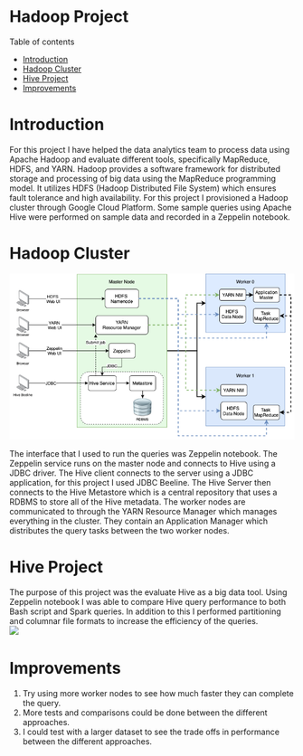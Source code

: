 # Hadoop Project 

Table of contents
* [Introduction](#Introduction)
* [Hadoop Cluster](#HadoopCluster)
* [Hive Project](#HiveProject)
* [Improvements](#Improvements)

# Introduction
For this project I have helped the data analytics team to process data using Apache Hadoop and evaluate different tools, specifically MapReduce, 
HDFS, and YARN. Hadoop provides a software framework for distributed storage and processing of big data using the MapReduce programming model. 
It utilizes HDFS (Hadoop Distributed File System) which ensures fault tolerance and high availability. For this project I provisioned a 
Hadoop cluster through Google Cloud Platform. Some sample queries using Apache Hive were performed on sample data and recorded in a 
Zeppelin notebook. 

# Hadoop Cluster
![](assets/clusterDiagram.png)

The interface that I used to run the queries was Zeppelin notebook. The Zeppelin service runs on the master node and connects to Hive 
using a JDBC driver. The Hive client connects to the server using a JDBC application, for this project I used JDBC Beeline. The Hive Server 
then connects to the Hive Metastore which is a central repository that uses a RDBMS to store all of the Hive metadata. The worker nodes are
communicated to through the YARN Resource Manager which manages everything in the cluster. They contain an Application Manager which 
distributes the query tasks between the two worker nodes. 

# Hive Project
The purpose of this project was the evaluate Hive as a big data tool. Using Zeppelin notebook I was able to compare Hive query performance 
to both Bash script and Spark queries. In addition to this I performed partitioning and columnar file formats to increase the efficiency of 
the queries.  
![](assets/zeppelinNotebook.png)

# Improvements
1. Try using more worker nodes to see how much faster they can complete the query. 
2. More tests and comparisons could be done between the different approaches.
3. I could test with a larger dataset to see the trade offs in performance between the different approaches. 